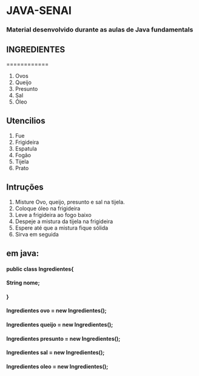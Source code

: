 # JAVA-SENAI
### Material desenvolvido durante as aulas de Java fundamentals

## INGREDIENTES
============
1. Ovos
2. Queijo
3. Presunto
4. Sal
5. Óleo

## Utencilios

1. Fue
2. Frigideira
3. Espatula
4. Fogão
5. Tijela
6. Prato
  
## Intruções

1. Misture Ovo, queijo, presunto e sal na tijela.
2. Coloque óleo na frigideira
3. Leve a frigideira ao fogo baixo
4. Despeje a mistura da tijela na frigideira
5. Espere até que a mistura fique sólida
6. Sirva em seguida

## em java:

#### public class Ingredientes{
####  String nome;
#### }

#### Ingredientes ovo = new Ingredientes();
#### Ingredientes queijo = new Ingredientes();
#### Ingredientes presunto = new Ingredientes();
#### Ingredientes sal = new Ingredientes();
#### Ingredientes oleo = new Ingredientes();






